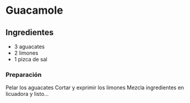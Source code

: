 # Guacamole 
## Ingredientes
- 3 aguacates
- 2 limones
- 1 pizca de sal
###  Preparación
Pelar los aguacates
Cortar y exprimir los limones
Mezcla ingredientes en licuadora y listo...

